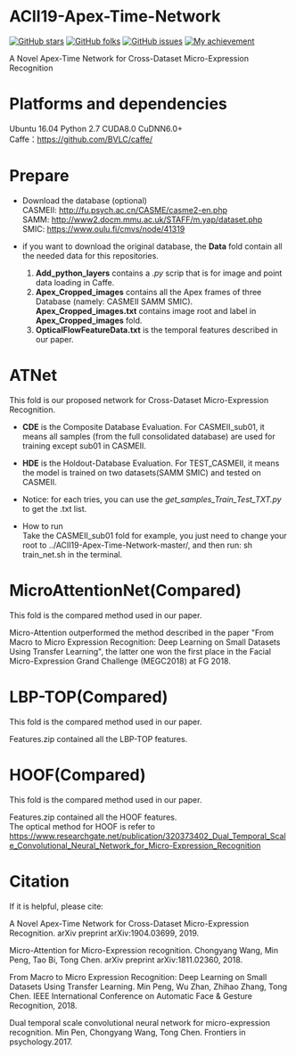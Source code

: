 # ACII19-Apex-Time-Network
[![GitHub stars](https://img.shields.io/github/stars/Mvrjustid/ACII19-Apex-Time-Network)](https://github.com/Mvrjustid/ACII19-Apex-Time-Network)
[![GitHub folks](https://img.shields.io/github/forks/Mvrjustid/ACII19-Apex-Time-Network)](https://github.com/Mvrjustid/ACII19-Apex-Time-Network)
[![GitHub issues](https://img.shields.io/github/issues/Mvrjustid/ACII19-Apex-Time-Network)](https://github.com/Mvrjustid/ACII19-Apex-Time-Network/issues)
[![My achievement](https://img.shields.io/badge/Milestone-1st%20ACII-orange)](https://scholar.google.com/citations?user=H7VBxLgAAAAJ&hl=en)

A Novel Apex-Time Network for Cross-Dataset Micro-Expression Recognition
  
  
  
# Platforms and dependencies
Ubuntu 16.04  Python 2.7  CUDA8.0 CuDNN6.0+  
Caffe：https://github.com/BVLC/caffe/
  
  
  
# Prepare
* Download the database (optional)  
  CASMEII: http://fu.psych.ac.cn/CASME/casme2-en.php  
  SAMM: http://www2.docm.mmu.ac.uk/STAFF/m.yap/dataset.php  
  SMIC: https://www.oulu.fi/cmvs/node/41319  
  
* if you want to download the original database, the **Data** fold contain all the needed data for this repositories.  
  1. **Add_python_layers** contains a *.py* scrip that is for image and point data loading in Caffe.  
  2. **Apex_Cropped_images** contains all the Apex frames of three Database (namely: CASMEII   SAMM   SMIC).                  **Apex_Cropped_images.txt** contains image root and label in **Apex_Cropped_images** fold.  
  3. **OpticalFlowFeatureData.txt** is the temporal features described in our paper.  
    
  
  
# ATNet
This fold is our proposed network for Cross-Dataset Micro-Expression Recognition.  
  
* **CDE** is the Composite Database Evaluation. For CASMEII_sub01, it means all samples (from the full consolidated database) are used for training except sub01 in CASMEII.  
  
* **HDE** is the Holdout-Database Evaluation. For TEST_CASMEII, it means the model is trained on two datasets(SAMM SMIC) and tested on CASMEII.  

* Notice: for each tries, you can use the *get_samples_Train_Test_TXT.py* to get the .txt list.
  
* How to run  
Take the CASMEII_sub01 fold for example, you just need to change your root to ../ACII19-Apex-Time-Network-master/, and then run: 
sh train_net.sh 
in the terminal.  
  
  
# MicroAttentionNet(Compared)
This fold is the compared method used in our paper.  
  
Micro-Attention outperformed the method described in the paper "From Macro to Micro Expression Recognition: Deep Learning on Small Datasets Using Transfer Learning", the latter one won the first place in the Facial Micro-Expression Grand Challenge (MEGC2018) at FG 2018.
  
  
  
# LBP-TOP(Compared)
This fold is the compared method used in our paper.  
  
Features.zip contained all the LBP-TOP features.   
  
  
# HOOF(Compared)
This fold is the compared method used in our paper.  
  
Features.zip contained all the HOOF features.  
The optical method for HOOF is refer to https://www.researchgate.net/publication/320373402_Dual_Temporal_Scale_Convolutional_Neural_Network_for_Micro-Expression_Recognition
  
  
  
# Citation
  
If it is helpful, please cite:  
  
A Novel Apex-Time Network for Cross-Dataset Micro-Expression Recognition. arXiv preprint arXiv:1904.03699, 2019.

Micro-Attention for Micro-Expression recognition. Chongyang Wang, Min Peng, Tao Bi, Tong Chen. arXiv preprint arXiv:1811.02360, 2018.  

From Macro to Micro Expression Recognition: Deep Learning on Small Datasets Using Transfer Learning. Min Peng, Wu Zhan, Zhihao Zhang, Tong Chen. IEEE International Conference on Automatic Face & Gesture Recognition, 2018.  

Dual temporal scale convolutional neural network for micro-expression recognition. Min Pen, Chongyang Wang, Tong Chen. Frontiers in psychology.2017.







  

